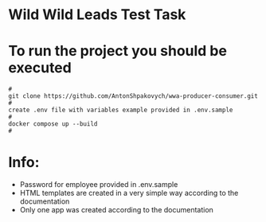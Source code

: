 # Wild Wild Leads Test Task

# To run the project you should be executed
```shell
#
git clone https://github.com/AntonShpakovych/wwa-producer-consumer.git
#
create .env file with variables example provided in .env.sample
#
docker compose up --build
#
```

# Info:
 - Password for employee provided in .env.sample
 - HTML templates are created in a very simple way according to the documentation
 - Only one app was created according to the documentation
